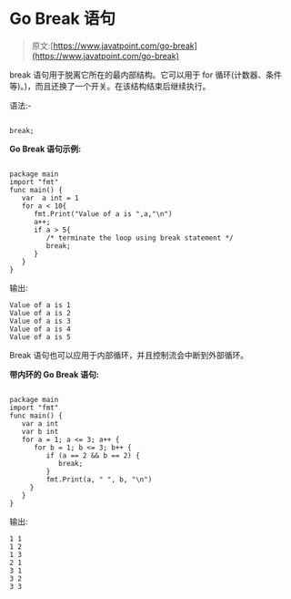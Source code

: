 # Go Break 语句

> 原文:[https://www.javatpoint.com/go-break](https://www.javatpoint.com/go-break)

break 语句用于脱离它所在的最内部结构。它可以用于 for 循环(计数器、条件等)。)，而且还换了一个开关。在该结构结束后继续执行。

语法:-

```

break;

```

**Go Break 语句示例:**

```

package main
import "fmt"
func main() {
   var  a int = 1
   for a < 10{
      fmt.Print("Value of a is ",a,"\n")
      a++;
      if a > 5{
         /* terminate the loop using break statement */
         break;
      }
   }
}

```

输出:

```
Value of a is 1
Value of a is 2
Value of a is 3
Value of a is 4
Value of a is 5

```

Break 语句也可以应用于内部循环，并且控制流会中断到外部循环。

**带内环的 Go Break 语句:**

```

package main
import "fmt"
func main() {
   var a int
   var b int
   for a = 1; a <= 3; a++ {
      for b = 1; b <= 3; b++ {
         if (a == 2 && b == 2) {
            break;
         }
         fmt.Print(a, " ", b, "\n")
     }
   }
}

```

输出:

```
1 1
1 2
1 3
2 1
3 1
3 2
3 3

```